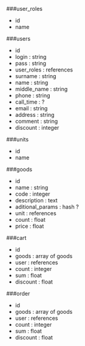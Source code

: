 ###user_roles
- id
- name

###users
- id
- login : string
- pass : string
- user_roles : references
- surname : string
- name : string
- middle_name : string
- phone : string
- call_time : ?
- email : string
- address : string
- comment : string
- discount : integer


###units
- id
- name

###goods
- id
- name : string
- code : integer
- description : text
- aditional_params : hash ?
- unit : references
- count : float
- price : float

###cart
- id
- goods : array of goods
- user : references
- count : integer
- sum : float
- discount : float

###order
- id
- goods : array of goods
- user : references
- count : integer
- sum : float
- discount : float

